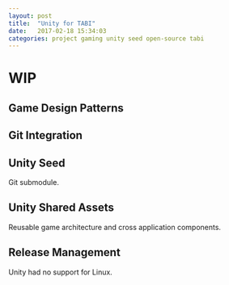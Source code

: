 ```yaml
---
layout: post
title:  "Unity for TABI"
date:   2017-02-18 15:34:03
categories: project gaming unity seed open-source tabi
---
```


# WIP

## Game Design Patterns

## Git Integration

## Unity Seed

Git submodule.

<github-repo-card name="unity-seed"></github-repo-card>

## Unity Shared Assets

Reusable game architecture and cross application components.

## Release Management

Unity had no support for Linux.
